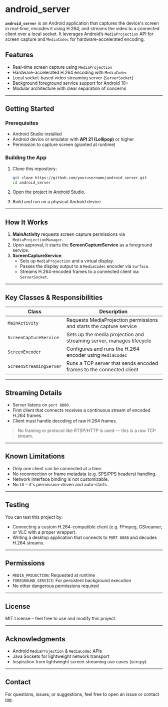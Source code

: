 # android_server

**`android_server`** is an Android application that captures the device's screen in real-time, encodes it using H.264, and streams the video to a connected client over a local socket. It leverages Android’s `MediaProjection` API for screen capture and `MediaCodec` for hardware-accelerated encoding.

## Features

-  Real-time screen capture using `MediaProjection`
-  Hardware-accelerated H.264 encoding with `MediaCodec`
-  Local socket-based video streaming server (`ServerSocket`)
-  Background foreground service support for Android 10+
-  Modular architecture with clear separation of concerns

---

##  Getting Started

### Prerequisites

- Android Studio installed
- Android device or emulator with **API 21 (Lollipop)** or higher
- Permission to capture screen (granted at runtime)

### Building the App

1. Clone this repository:

    ```bash
    git clone https://github.com/yourusername/android_server.git
    cd android_server
    ```

2. Open the project in Android Studio.

3. Build and run on a physical Android device.

---

##  How It Works

1. **MainActivity** requests screen capture permissions via `MediaProjectionManager`.
2. Upon approval, it starts the **ScreenCaptureService** as a foreground service.
3. **ScreenCaptureService**:
   - Sets up `MediaProjection` and a virtual display.
   - Passes the display output to a `MediaCodec` encoder via `Surface`.
   - Streams H.264-encoded frames to a connected client via `ServerSocket`.

---

##  Key Classes & Responsibilities

| Class | Description |
|-------|-------------|
| `MainActivity` | Requests MediaProjection permissions and starts the capture service |
| `ScreenCaptureService` | Sets up the media projection and streaming server, manages lifecycle |
| `ScreenEncoder` | Configures and runs the H.264 encoder using `MediaCodec` |
| `ScreenStreamingServer` | Runs a TCP server that sends encoded frames to the connected client |

---

##  Streaming Details

- Server listens on `port 8080`.
- First client that connects receives a continuous stream of encoded H.264 frames.
- Client must handle decoding of raw H.264 frames.

>  No framing or protocol like RTSP/HTTP is used — this is a raw TCP stream.

---

##  Known Limitations

- Only one client can be connected at a time.
- No reconnection or frame metadata (e.g. SPS/PPS headers) handling.
- Network interface binding is not customizable.
- No UI – it's permission-driven and auto-starts.

---

##  Testing

You can test this project by:
- Connecting a custom H.264-compatible client (e.g. FFmpeg, GStreamer, or VLC with a proper wrapper).
- Writing a desktop application that connects to `PORT 8080` and decodes H.264 streams.

---

##  Permissions

- `MEDIA_PROJECTION`: Requested at runtime
- `FOREGROUND_SERVICE`: For persistent background execution
- No other dangerous permissions required

---

##  License

MIT License – feel free to use and modify this project.

---

##  Acknowledgments

- Android `MediaProjection` & `MediaCodec` APIs
- Java Sockets for lightweight network transport
- Inspiration from lightweight screen streaming use cases (scrcpy)

---

##  Contact

For questions, issues, or suggestions, feel free to open an issue or contact [me](mailto:sampreetpatil@proton.me).
